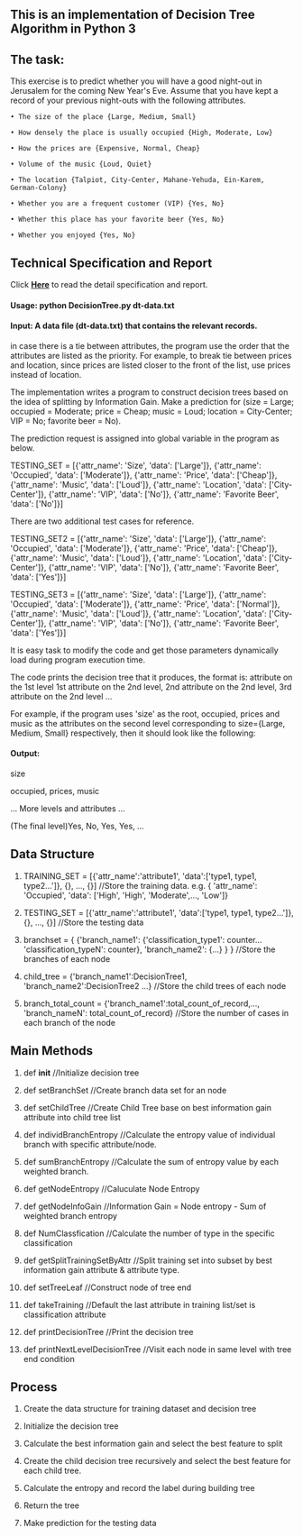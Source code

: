 ## This is an implementation of Decision Tree Algorithm in Python 3

## The task:

This exercise is to predict whether you will have a good night-out in Jerusalem for the coming New Year's Eve. 
Assume that you have kept a record of your previous night-outs with the following attributes. 

	• The size of the place {Large, Medium, Small}
	
	• How densely the place is usually occupied {High, Moderate, Low} 
	
	• How the prices are {Expensive, Normal, Cheap} 
	
	• Volume of the music {Loud, Quiet} 
	
	• The location {Talpiot, City-Center, Mahane-Yehuda, Ein-Karem, German-Colony}
	
	• Whether you are a frequent customer (VIP) {Yes, No} 
	
	• Whether this place has your favorite beer {Yes, No} 
	
	• Whether you enjoyed {Yes, No}

## Technical Specification and Report

Click **[Here](https://github.com/Cheng-Lin-Li/MachineLearning/blob/master/DecisionTree/TechnicalSpecification-%5BDecisionTree%5D-%5B1.1%5D-%5B20160929%5D.pdf)** to read the detail specification and report.

#### Usage: python DecisionTree.py dt-data.txt	

#### Input: A data file (dt-data.txt) that contains the relevant records.

in case there is a tie between attributes, the program use the order that the attributes are listed as the priority. 
For example, to break tie between prices and location, since prices are listed closer to the front of the list, use prices instead of location. 

The implementation writes a program to construct decision trees based on the idea of splitting by Information Gain. 
Make a prediction for (size = Large; occupied = Moderate; price = Cheap; music = Loud; location = City-Center; VIP = No; favorite beer = No).


The prediction request is assigned into global variable in the program as below.

TESTING_SET = [{'attr_name': 'Size', 'data': ['Large']}, {'attr_name': 'Occupied', 'data': ['Moderate']}, {'attr_name': 'Price', 'data': ['Cheap']}, {'attr_name': 'Music', 'data': ['Loud']}, {'attr_name': 'Location', 'data': ['City-Center']}, {'attr_name': 'VIP', 'data': ['No']}, {'attr_name': 'Favorite Beer', 'data': ['No']}]

There are two additional test cases for reference.


TESTING_SET2 = [{'attr_name': 'Size', 'data': ['Large']}, {'attr_name': 'Occupied', 'data': ['Moderate']}, {'attr_name': 'Price', 'data': ['Cheap']}, {'attr_name': 'Music', 'data': ['Loud']}, {'attr_name': 'Location', 'data': ['City-Center']}, {'attr_name': 'VIP', 'data': ['No']}, {'attr_name': 'Favorite Beer', 'data': ['Yes']}]


TESTING_SET3 = [{'attr_name': 'Size', 'data': ['Large']}, {'attr_name': 'Occupied', 'data': ['Moderate']}, {'attr_name': 'Price', 'data': ['Normal']}, {'attr_name': 'Music', 'data': ['Loud']}, {'attr_name': 'Location', 'data': ['City-Center']}, {'attr_name': 'VIP', 'data': ['No']}, {'attr_name': 'Favorite Beer', 'data': ['Yes']}]

It is easy task to modify the code and get those parameters dynamically load during program execution time.

The code prints the decision tree that it produces, the format is:
attribute on the 1st level
1st attribute on the 2nd level, 2nd attribute on the 2nd level, 3rd attribute on the 2nd level ...

For example, if the program uses 'size' as the root, occupied, prices and music as the attributes on the second level corresponding to size={Large, Medium, Small} respectively, then it should look like the following:

#### Output:

size 

occupied, prices, music

… More levels and attributes … 

(The final level)Yes, No, Yes, Yes, …


## Data Structure

  1. TRAINING_SET = [{'attr_name':'attribute1', 'data':['type1, type1, type2...']}, {}, ..., {}]  //Store the training data. e.g. { 'attr_name': 'Occupied', 'data': ['High', 'High', 'Moderate',..., 'Low']}

  2. TESTING_SET = [{'attr_name':'attribute1', 'data':['type1, type1, type2...']}, {}, ..., {}]  //Store the testing data

  3. branchset = { {'branch_name1': {'classification_type1': counter... 'classification_typeN': counter}, 'branch_name2': {...} } }  //Store the branches of each node

  4. child_tree = {'branch_name1':DecisionTree1, 'branch_name2':DecisionTree2 ...}  //Store the child trees of each node

  5. branch_total_count = {'branch_name1':total_count_of_record,..., 'branch_nameN': total_count_of_record}  //Store the number of cases in each branch of the node


## Main Methods

  1. def __init__  //Initialize decision tree

  2. def setBranchSet  //Create branch data set for an node

  3. def setChildTree  //Create Child Tree base on best information gain attribute into child tree list

  4. def individBranchEntropy  //Calculate the entropy value of individual branch with specific attribute/node. 

  5. def sumBranchEntropy  //Calculate the sum of entropy value by each weighted branch.

  6. def getNodeEntropy  //Caluculate Node Entropy

  7. def getNodeInfoGain  //Information Gain = Node entropy - Sum of weighted branch entropy

  8. def NumClassfication   //Calculate the number of type in the specific classification

  9. def getSplitTrainingSetByAttr  //Split training set into subset by best information gain attribute & attribute type. 

  10. def setTreeLeaf  //Construct node of tree end

  11. def takeTraining  //Default the last attribute in training list/set is classification attribute

  12. def printDecisionTree  //Print the decision tree

  13. def printNextLevelDecisionTree  //Visit each node in same level with tree end condition


## Process

  1. Create the data structure for training dataset and decision tree

  2. Initialize the decision tree

  3. Calculate the best information gain and select the best feature to split

  4. Create the child decision tree recursively and select the best feature for each child tree.

  5. Calculate the entropy and record the label during building tree

  6. Return the tree

  7. Make prediction for the testing data


